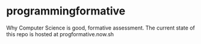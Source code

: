 # programmingformative
Why Computer Science is good, formative assessment. The current state of this repo is hosted at progformative.now.sh
